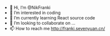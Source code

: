 - 👋 Hi, I’m @NikFranki
- 👀 I’m interested in coding
- 🌱 I’m currently learning React source code
- 💞️ I’m looking to collaborate on ...
- 📫 How to reach me http://franki.sevenyuan.cn/

<!---
NikFranki/NikFranki is a ✨ special ✨ repository because its `README.md` (this file) appears on your GitHub profile.
You can click the Preview link to take a look at your changes.
--->
